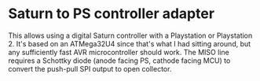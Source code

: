 # Saturn to PS controller adapter

This allows using a digital Saturn controller with a Playstation or
Playstation 2.  It's based on an ATMega32U4 since that's what I had
sitting around, but any sufficiently fast AVR microcontroller should
work.  The MISO line requires a Schottky diode (anode facing PS,
cathode facing MCU) to convert the push-pull SPI output to open
collector.
